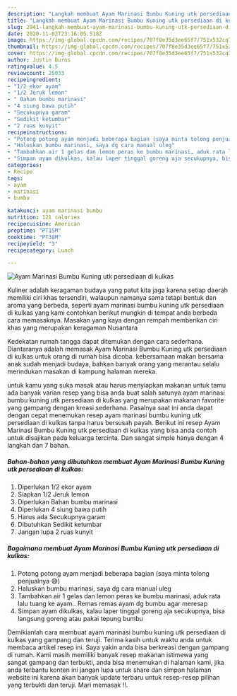 ```yaml
---
description: "Langkah membuat Ayam Marinasi Bumbu Kuning utk persediaan di kulkas teraktual"
title: "Langkah membuat Ayam Marinasi Bumbu Kuning utk persediaan di kulkas teraktual"
slug: 2941-langkah-membuat-ayam-marinasi-bumbu-kuning-utk-persediaan-di-kulkas-teraktual
date: 2020-11-02T23:16:05.518Z
image: https://img-global.cpcdn.com/recipes/707f8e35d3ee65f7/751x532cq70/ayam-marinasi-bumbu-kuning-utk-persediaan-di-kulkas-foto-resep-utama.jpg
thumbnail: https://img-global.cpcdn.com/recipes/707f8e35d3ee65f7/751x532cq70/ayam-marinasi-bumbu-kuning-utk-persediaan-di-kulkas-foto-resep-utama.jpg
cover: https://img-global.cpcdn.com/recipes/707f8e35d3ee65f7/751x532cq70/ayam-marinasi-bumbu-kuning-utk-persediaan-di-kulkas-foto-resep-utama.jpg
author: Justin Burns
ratingvalue: 4.5
reviewcount: 25033
recipeingredient:
- "1/2 ekor ayam"
- "1/2 Jeruk lemon"
- " Bahan bumbu marinasi"
- "4 siung bawa putih"
- "Secukupnya garam"
- "Sedikit ketumbar"
- "2 ruas kunyit"
recipeinstructions:
- "Potong potong ayam menjadi beberapa bagian (saya minta tolong penjualnya 😅)"
- "Haluskan bumbu marinasi, saya dg cara manual uleg"
- "Tambahkan air 1 gelas dan lemon peras ke bumbu marinasi, aduk rata lalu tuang ke ayam.. Remas remas ayam dg bumbu agar meresap"
- "Simpan ayam dikulkas, kalau laper tinggal goreng aja secukupnya, bisa langsung goreng atau pakai tepung bumbu"
categories:
- Recipe
tags:
- ayam
- marinasi
- bumbu

katakunci: ayam marinasi bumbu 
nutrition: 121 calories
recipecuisine: American
preptime: "PT15M"
cooktime: "PT38M"
recipeyield: "3"
recipecategory: Lunch

---
```



![Ayam Marinasi Bumbu Kuning utk persediaan di kulkas](https://img-global.cpcdn.com/recipes/707f8e35d3ee65f7/751x532cq70/ayam-marinasi-bumbu-kuning-utk-persediaan-di-kulkas-foto-resep-utama.jpg)

Kuliner adalah keragaman budaya yang patut kita jaga karena setiap daerah memiliki ciri khas tersendiri, walaupun namanya sama tetapi bentuk dan aroma yang berbeda, seperti ayam marinasi bumbu kuning utk persediaan di kulkas yang kami contohkan berikut mungkin di tempat anda berbeda cara memasaknya. Masakan yang kaya dengan rempah memberikan ciri khas yang merupakan keragaman Nusantara

Kedekatan rumah tangga dapat ditemukan dengan cara sederhana. Diantaranya adalah memasak Ayam Marinasi Bumbu Kuning utk persediaan di kulkas untuk orang di rumah bisa dicoba. kebersamaan makan bersama anak sudah menjadi budaya, bahkan banyak orang yang merantau selalu merindukan masakan di kampung halaman mereka.



untuk kamu yang suka masak atau harus menyiapkan makanan untuk tamu ada banyak varian resep yang bisa anda buat salah satunya ayam marinasi bumbu kuning utk persediaan di kulkas yang merupakan makanan favorite yang gampang dengan kreasi sederhana. Pasalnya saat ini anda dapat dengan cepat menemukan resep ayam marinasi bumbu kuning utk persediaan di kulkas tanpa harus bersusah payah.
Berikut ini resep Ayam Marinasi Bumbu Kuning utk persediaan di kulkas yang bisa anda contoh untuk disajikan pada keluarga tercinta. Dan sangat simple hanya dengan 4 langkah dan 7 bahan.


<!--inarticleads1-->

##### Bahan-bahan yang dibutuhkan membuat Ayam Marinasi Bumbu Kuning utk persediaan di kulkas:

1. Diperlukan 1/2 ekor ayam
1. Siapkan 1/2 Jeruk lemon
1. Diperlukan  Bahan bumbu marinasi
1. Diperlukan 4 siung bawa putih
1. Harus ada Secukupnya garam
1. Dibutuhkan Sedikit ketumbar
1. Jangan lupa 2 ruas kunyit




<!--inarticleads2-->

##### Bagaimana membuat  Ayam Marinasi Bumbu Kuning utk persediaan di kulkas:

1. Potong potong ayam menjadi beberapa bagian (saya minta tolong penjualnya 😅)
1. Haluskan bumbu marinasi, saya dg cara manual uleg
1. Tambahkan air 1 gelas dan lemon peras ke bumbu marinasi, aduk rata lalu tuang ke ayam.. Remas remas ayam dg bumbu agar meresap
1. Simpan ayam dikulkas, kalau laper tinggal goreng aja secukupnya, bisa langsung goreng atau pakai tepung bumbu




Demikianlah cara membuat ayam marinasi bumbu kuning utk persediaan di kulkas yang gampang dan teruji. Terima kasih untuk waktu anda untuk membaca artikel resep ini. Saya yakin anda bisa berkreasi dengan gampang di rumah. Kami masih memiliki banyak resep makanan istimewa yang sangat gampang dan terbukti, anda bisa menemukan di halaman kami, jika anda terbantu konten ini jangan lupa untuk share dan simpan halaman website ini karena akan banyak update terbaru untuk resep-resep pilihan yang terbukti dan teruji. Mari memasak !!. 
